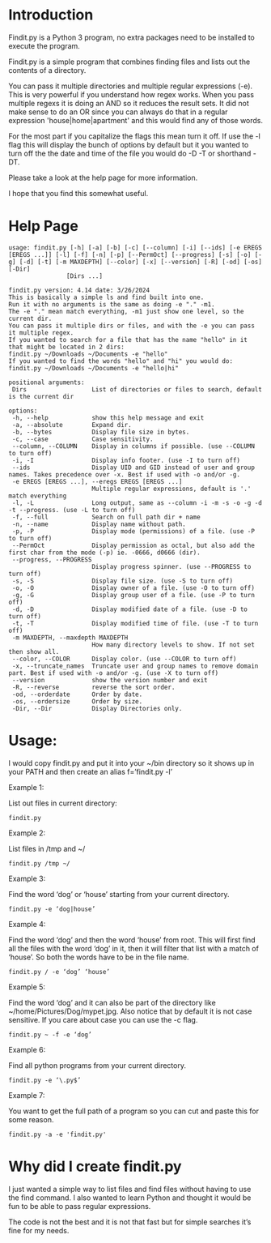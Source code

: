 # Introduction  
Findit.py is a Python 3 program, no extra packages need to be installed to execute the program.

Findit.py is a simple program that combines finding files and lists out the contents of a directory.

You can pass it multiple directories and multiple regular expressions (-e).  This is very powerful if you understand how regex works.  When you pass multiple regexs it is doing an AND so it reduces the result sets. It did not make sense to do an OR since you can always do that in a regular expression 'house|home|apartment' and this would find any of those words.

For the most part if you capitalize the flags this mean turn it off.  If use the -l flag this will display the bunch of options by default but it you wanted to turn off the the date and time of the file you would do -D -T or shorthand -DT.

Please take a look at the help page for more information.

I hope that you find this somewhat useful.

# Help Page
```
usage: findit.py [-h] [-a] [-b] [-c] [--column] [-i] [--ids] [-e EREGS [EREGS ...]] [-l] [-f] [-n] [-p] [--PermOct] [--progress] [-s] [-o] [-g] [-d] [-t] [-m MAXDEPTH] [--color] [-x] [--version] [-R] [-od] [-os] [-Dir] 
                [Dirs ...] 

findit.py version: 4.14 date: 3/26/2024 
This is basically a simple ls and find built into one. 
Run it with no arguments is the same as doing -e "." -m1. 
The -e "." mean match everything, -m1 just show one level, so the current dir. 
You can pass it multiple dirs or files, and with the -e you can pass it multiple regex. 
If you wanted to search for a file that has the name "hello" in it that might be located in 2 dirs: 
findit.py ~/Downloads ~/Documents -e "hello"
If you wanted to find the words "hello" and "hi" you would do: 
findit.py ~/Downloads ~/Documents -e "hello|hi" 

positional arguments: 
 Dirs                  List of directories or files to search, default is the current dir 

options: 
 -h, --help            show this help message and exit 
 -a, --absolute        Expand dir. 
 -b, --bytes           Display file size in bytes. 
 -c, --case            Case sensitivity. 
 --column, --COLUMN    Display in columns if possible. (use --COLUMN to turn off) 
 -i, -I                Display info footer. (use -I to turn off) 
 --ids                 Display UID and GID instead of user and group names. Takes precedence over -x. Best if used with -o and/or -g. 
 -e EREGS [EREGS ...], --eregs EREGS [EREGS ...] 
                       Multiple regular expressions, default is '.' match everything 
 -l, -L                Long output, same as --column -i -m -s -o -g -d -t --progress. (use -L to turn off) 
 -f, --full            Search on full path dir + name 
 -n, --name            Display name without path. 
 -p, -P                Display mode (permissions) of a file. (use -P to turn off) 
 --PermOct             Display permission as octal, but also add the first char from the mode (-p) ie. -0666, d0666 (dir). 
 --progress, --PROGRESS 
                       Display progress spinner. (use --PROGRESS to turn off) 
 -s, -S                Display file size. (use -S to turn off) 
 -o, -O                Display owner of a file. (use -O to turn off) 
 -g, -G                Display group user of a file. (use -P to turn off) 
 -d, -D                Display modified date of a file. (use -D to turn off) 
 -t, -T                Display modified time of file. (use -T to turn off) 
 -m MAXDEPTH, --maxdepth MAXDEPTH 
                       How many directory levels to show. If not set then show all. 
 --color, --COLOR      Display color. (use --COLOR to turn off) 
 -x, --truncate_names  Truncate user and group names to remove domain part. Best if used with -o and/or -g. (use -X to turn off) 
 --version             show the version number and exit 
 -R, --reverse         reverse the sort order. 
 -od, --orderdate      Order by date. 
 -os, --ordersize      Order by size. 
 -Dir, --Dir           Display Directories only.
```

# Usage:

I would copy findit.py and put it into your ~/bin directory so it shows up in your PATH and then create an alias f=’findit.py -l’

Example 1:

List out files in current directory:
```
findit.py
```

Example 2: 

List files in /tmp and ~/
```
findit.py /tmp ~/
```

Example 3:

Find the word ‘dog’ or ‘house’ starting from your current directory.
```
findit.py -e ‘dog|house’
```

Example 4:

Find the word ‘dog’ and then the word ‘house’ from root.  This will first find all the files with the word ‘dog’ in it, then it will filter that list with a match of ‘house’.  So both the words have to be in the file name.
```
findit.py / -e ‘dog’ ‘house’
```

Example 5:

Find the word ‘dog’ and it can also be part of the directory like ~/home/Pictures/Dog/mypet.jpg.  Also notice that by default it is not case sensitive.  If you care about case you can use the -c flag.
```
findit.py ~ -f -e ‘dog’
```

Example 6:

Find all python programs from your current directory.
```
findit.py -e ‘\.py$’
```

Example 7:

You want to get the full path of a program so you can cut and paste this for some reason.
```
findit.py -a -e 'findit.py'
```

# Why did I create findit.py
I just wanted a simple way to list files and find files without having to use the find command.  I also wanted to learn Python and thought it would be fun to be able to pass regular expressions.

The code is not the best and it is not that fast but for simple searches it’s fine for my needs.

